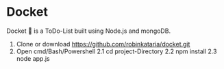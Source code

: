 # Docket
Docket 📝 is a ToDo-List built using Node.js and mongoDB.

1. Clone or download https://github.com/robinkataria/docket.git
2. Open cmd/Bash/Powershell
2.1 cd project-Directory
2.2 npm install
2.3 node app.js 
